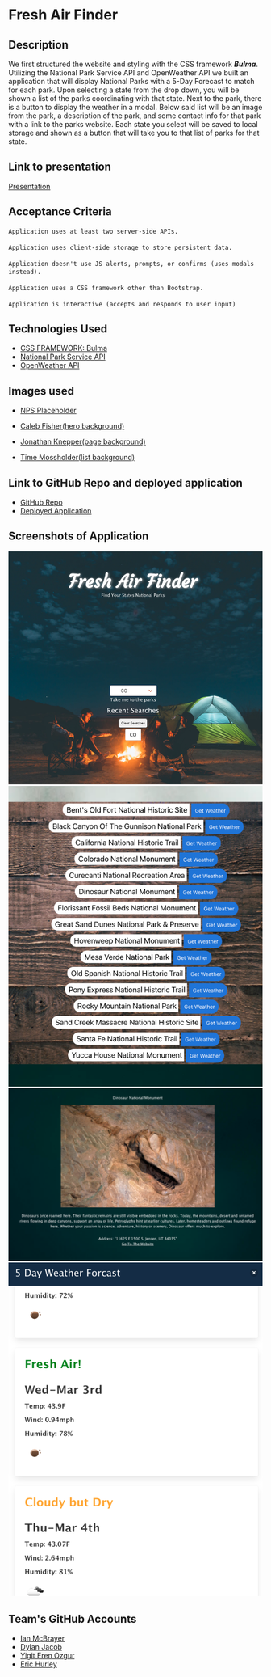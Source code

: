 # Fresh Air Finder

## Description
We first structured the website and styling with the CSS framework ***Bulma***.  Utilizing the National Park Service API and OpenWeather API we built an application that will display National Parks with a 5-Day Forecast to match for each park.  Upon selecting a state from the drop down, you will be shown a list of the parks coordinating with that state.  Next to the park, there is a button to display the weather in a modal.  Below said list will be an image from the park, a description of the park, and some contact info for that park with a link to the parks website. Each state you select will be saved to local storage and shown as a button that will take you to that list of parks for that state.

## Link to presentation
[Presentation](https://docs.google.com/presentation/d/1Cy2ssrhj3EU_6f9QX829LpBUOPr-uF0yqMa5GikA6rs/edit?usp=sharing)

## Acceptance Criteria
```
Application uses at least two server-side APIs.

Application uses client-side storage to store persistent data.

Application doesn't use JS alerts, prompts, or confirms (uses modals instead).

Application uses a CSS framework other than Bootstrap.

Application is interactive (accepts and responds to user input)
```

## Technologies Used
- [CSS FRAMEWORK: Bulma](https://bulma.io/)
- [National Park Service API](https://www.nps.gov/subjects/developer/get-started.htm)
- [OpenWeather API](https://openweathermap.org/forecast5)

## Images used
- [NPS Placeholder](https://www.nps.gov/common/commonspot/templates/images/graphics/404/01.jpg)

- [Caleb Fisher(hero background)](https://images.unsplash.com/photo-1609788063095-d71bf3c1f01f?ixid=MXwxMjA3fDB8MHxwaG90by1wYWdlfHx8fGVufDB8fHw%3D&ixlib=rb-1.2.1&auto=format&fit=crop&w=2700&q=80)

- [Jonathan Knepper(page background)](https://images.unsplash.com/photo-1507181080368-cc2195abcde1?ixid=MXwxMjA3fDB8MHxwaG90by1wYWdlfHx8fGVufDB8fHw%3D&ixlib=rb-1.2.1&auto=format&fit=crop&w=1489&q=80)

- [Time Mossholder(list background)](https://images.unsplash.com/photo-1541138858526-9f296df15693?ixid=MXwxMjA3fDB8MHxwaG90by1wYWdlfHx8fGVufDB8fHw%3D&ixlib=rb-1.2.1&auto=format&fit=crop&w=2251&q=80)

## Link to GitHub Repo and deployed application
- [GitHub Repo](https://github.com/dylanjacobb/fresh-air-finder)
- [Deployed Application](https://dylanjacobb.github.io/fresh-air-finder/)

## Screenshots of Application
![Homepage](./images/homepage-faf.png)
![Parks](./images/list-of-parks.png)
![Descriptions](./images/park-description.png)
![Weather Modal](./images/weather-modal.png)

## Team's GitHub Accounts
- [Ian McBrayer](https://github.com/ihm57511)
- [Dylan Jacob](https://github.com/dylanjacobb)
- [Yigit Eren Ozgur](https://github.com/erenozgur98)
- [Eric Hurley](https://github.com/HurleySquared)